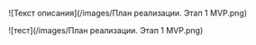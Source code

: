 
![Текст описания](/images/План реализации. Этап 1 MVP.png)



![тест](/images/План реализации. Этап 1 MVP.png)
